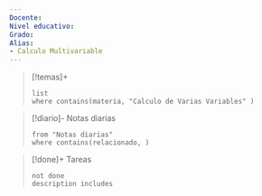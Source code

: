 ```yaml
---
Docente: 
Nivel educativo: 
Grado: 
Alias: 
- Calculo Multivariable
---
```




>[!temas]+ 
>```dataview
>list 
>where contains(materia, "Calculo de Varias Variables" )
>```

>[!diario]- Notas diarias
>```list
>from "Notas diarias"
>where contains(relacionado, )
>```

>[!done]+ Tareas
>```tasks
>not done 
>description includes 
>```